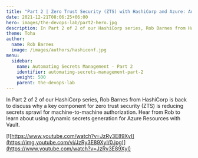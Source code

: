 ```yaml
---
title: "Part 2 | Zero Trust Security (ZTS) with HashiCorp and Azure: Automating Secrets Management"
date: 2021-12-21T08:06:25+06:00
hero: images/the-devops-lab/part2-hero.jpg 
description: In Part 2 of 2 of our HashiCorp series, Rob Barnes from HashiCorp is back to discuss why a key component for zero trust security (ZTS) is reducing secrets sprawl for machine-to-machine authorization. Hear from Rob to learn about using dynamic secrets generation for Azure Resources with Vault.
theme: Toha
author:
  name: Rob Barnes
  image: /images/authors/hashiconf.jpg
menu:
  sidebar:
    name: Automating Secrets Management - Part 2
    identifier: automating-secrets-management-part-2
    weight: 500
    parent: the-devops-lab
---
```


In Part 2 of 2 of our HashiCorp series, Rob Barnes from HashiCorp is back to discuss why a key component for zero trust security (ZTS) is reducing secrets sprawl for machine-to-machine authorization. Hear from Rob to learn about using dynamic secrets generation for Azure Resources with Vault.

[![https://www.youtube.com/watch?v=JzRy3E89XyI](https://img.youtube.com/vi/JzRy3E89XyI/0.jpg)](https://www.youtube.com/watch?v=JzRy3E89XyI)
